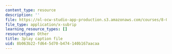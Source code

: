 ```yaml
---
content_type: resource
description: ''
file: https://ol-ocw-studio-app-production.s3.amazonaws.com/courses/8-01sc-classical-mechanics-fall-2016/8b063b22fd645d70b474140b167aacaa_7JPHNCT1Qo.vtt
file_type: application/x-subrip
learning_resource_types: []
resourcetype: Other
title: 3play caption file
uid: 8b063b22-fd64-5d70-b474-140b167aacaa
---
```

